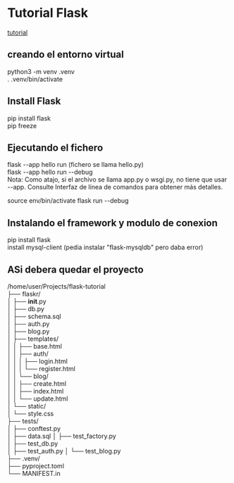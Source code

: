 # Tutorial Flask 
[tutorial](https://flask.palletsprojects.com/)

## creando el entorno virtual
python3 -m venv .venv  
. .venv/bin/activate  

## Install Flask
pip install flask  
pip freeze  

## Ejecutando el fichero
flask --app hello run       (fichero se llama hello.py)  
flask --app hello run --debug  
Nota:
Como atajo, si el archivo se llama app.py o wsgi.py, no tiene que usar --app. Consulte Interfaz de línea de comandos para obtener más detalles.  


source env/bin/activate
flask run --debug

## Instalando el framework y modulo de conexion
pip install flask  
install mysql-client    (pedia instalar "flask-mysqldb" pero daba error)  
 

## ASi debera quedar el proyecto
/home/user/Projects/flask-tutorial  
├── flaskr/  
│   ├── __init__.py  
│   ├── db.py  
│   ├── schema.sql  
│   ├── auth.py  
│   ├── blog.py  
│   ├── templates/  
│   │   ├── base.html  
│   │   ├── auth/  
│   │   │   ├── login.html  
│   │   │   └── register.html  
│   │   └── blog/  
│   │       ├── create.html  
│   │       ├── index.html  
│   │       └── update.html  
│   └── static/  
│       └── style.css  
├── tests/  
│   ├── conftest.py  
│   ├── data.sql 
│   ├── test_factory.py  
│   ├── test_db.py  
│   ├── test_auth.py 
│   └── test_blog.py  
├── .venv/  
├── pyproject.toml  
└── MANIFEST.in  